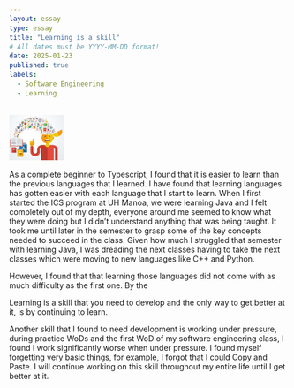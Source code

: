 ```yaml
---
layout: essay
type: essay
title: "Learning is a skill"
# All dates must be YYYY-MM-DD format!
date: 2025-01-23
published: true
labels:
  - Software Engineering
  - Learning
---
```


<img width="100px" class="rounded float-start pe-4" src="../img/Learning.jpg">

As a complete beginner to Typescript, I found that it is easier to learn than the previous languages that I learned. I have found that learning languages has gotten easier with each language that I start to learn. When I first started the ICS program at UH Manoa, we were learning Java and I felt completely out of my depth, everyone around me seemed to know what they were doing but I didn’t understand anything that was being taught. It took me until later in the semester to grasp some of the key concepts needed to succeed in the class. Given how much I struggled that semester with learning Java, I was dreading the next classes having to take the next classes which were moving to new languages like C++ and Python.

However, I found that that learning those languages did not come with as much difficulty as the first one. By the

Learning is a skill that you need to develop and the only way to get better at it, is by continuing to learn.

Another skill that I found to need development is working under pressure, during practice WoDs and the first WoD of my software engineering class, I found I work significantly worse when under pressure. I found myself forgetting very basic things, for example, I forgot that I could Copy and Paste. I will continue working on this skill throughout my entire life until I get better at it.

